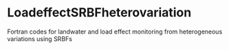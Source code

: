 # LoadeffectSRBFheterovariation
Fortran codes for landwater and load effect monitoring from heterogeneous variations using SRBFs
